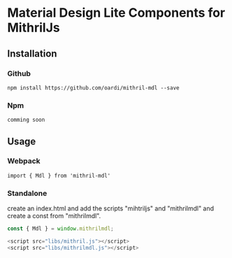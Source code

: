 # Material Design Lite Components for MithrilJs

## Installation
### Github
`npm install https://github.com/oardi/mithril-mdl --save`

### Npm
`comming soon`


## Usage
### Webpack
`import { Mdl } from 'mithril-mdl'`

### Standalone
create an index.html and add the scripts "mihtriljs" and "mithrilmdl" and create a const from "mithrilmdl". <br/>
```js
const { Mdl } = window.mithrilmdl;

<script src="libs/mithril.js"></script>
<script src="libs/mithrilmdl.js"></script>
```
